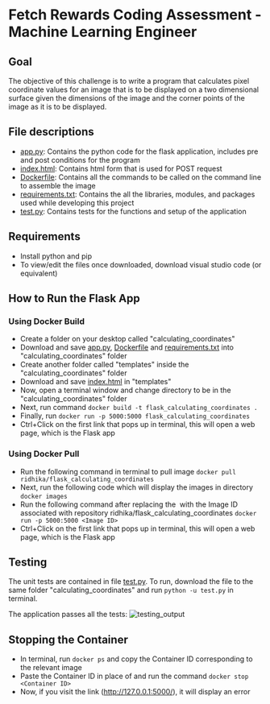 # Fetch Rewards Coding Assessment - Machine Learning Engineer

## Goal
The objective of this challenge is to write a program that calculates pixel coordinate values for an image that is to be displayed on a two dimensional surface given the dimensions of the image and the corner points of the image as it is to be displayed.

## File descriptions
* [app.py](app.py): Contains the python code for the flask application, includes pre and post conditions for the program
* [index.html](index.html): Contains html form that is used for POST request
* [Dockerfile](Dockerfile): Contains all the commands to be called on the command line to assemble the image
* [requirements.txt](requirements.txt): Contains the all the libraries, modules, and packages  used while developing this project
* [test.py](test.py): Contains tests for the functions and setup of the application

## Requirements 
* Install python and pip 
* To view/edit the files once downloaded, download visual studio code (or equivalent)

## How to Run the Flask App 

### Using Docker Build
* Create a folder on your desktop called "calculating_coordinates"
* Download and save [app.py](app.py), [Dockerfile](Dockerfile) and [requirements.txt](requirements.txt) into "calculating_coordinates" folder
* Create another folder called "templates" inside the "calculating_coordinates" folder
* Download and save [index.html](index.html) in "templates"
* Now, open a terminal window and change directory to be in the "calculating_coordinates" folder
* Next, run command ```docker build -t flask_calculating_coordinates .``` 
* Finally, run ```docker run -p 5000:5000 flask_calculating_coordinates``` 
* Ctrl+Click on the first link that pops up in terminal, this will open a web page, which is the Flask app

### Using Docker Pull
* Run the following command in terminal to pull image ```docker pull ridhika/flask_calculating_coordinates ```
* Next, run the following code which will display the images in directory ```docker images```
* Run the following command after replacing the <Image ID> with the Image ID associated with repository ridhika/flask_calculating_coordinates  ```docker run -p 5000:5000 <Image ID>```
* Ctrl+Click on the first link that pops up in terminal, this will open a web page, which is the Flask app
  
## Testing
The unit tests are contained in file [test.py](test.py). 
To run, download the file to the same folder "calculating_coordinates" and run ```python -u test.py``` in terminal.

The application passes all the tests:
![testing_output](https://user-images.githubusercontent.com/37682124/164016982-2b7b3619-fa9a-4209-b16e-adaf1b3ba754.png)

## Stopping the Container
* In terminal, run ```docker ps``` and copy the Container ID corresponding to the relevant image
* Paste the Container ID in place of <Container ID> and run the command ```docker stop <Container ID>```
* Now, if you visit the link (http://127.0.0.1:5000/), it will display an error  
